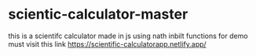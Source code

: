# scientic-calculator-master

this is a scientifc calculator made in js using nath inbilt functions 
for demo must visit this link
https://scientific-calculatorapp.netlify.app/
